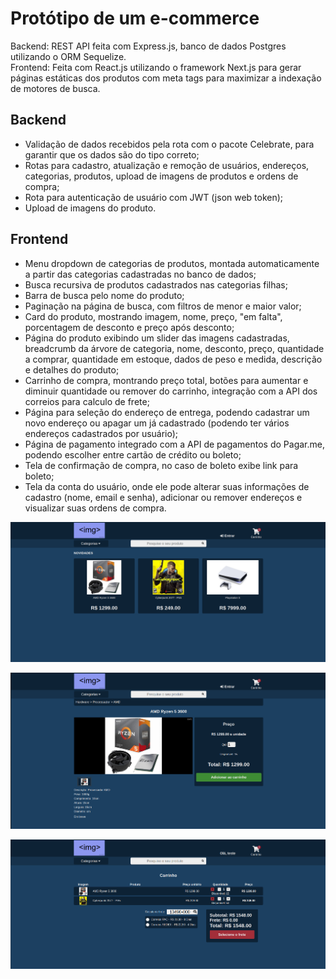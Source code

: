 # Protótipo de um e-commerce
Backend: REST API feita com Express.js, banco de dados Postgres utilizando o ORM Sequelize.</br>
Frontend: Feita com React.js utilizando o framework Next.js para gerar páginas estáticas dos produtos com meta tags para maximizar a indexação de motores de busca.

## Backend
- Validação de dados recebidos pela rota com o pacote Celebrate, para garantir que os dados são do tipo correto;
- Rotas para cadastro, atualização e remoção de usuários, endereços, categorias, produtos, upload de imagens de produtos e ordens de compra;
- Rota para autenticação de usuário com JWT (json web token);
- Upload de imagens do produto.

## Frontend
- Menu dropdown de categorias de produtos, montada automaticamente a partir das categorias cadastradas no banco de dados;
- Busca recursiva de produtos cadastrados nas categorias filhas;
- Barra de busca pelo nome do produto;
- Paginação na página de busca, com filtros de menor e maior valor;
- Card do produto, mostrando imagem, nome, preço, "em falta", porcentagem de desconto e preço após desconto;
- Página do produto exibindo um slider das imagens cadastradas, breadcrumb da árvore de categoria, nome, desconto, preço, quantidade a comprar, quantidade em estoque, dados de peso e medida, descrição e detalhes do produto;
- Carrinho de compra, montrando preço total, botões para aumentar e diminuir quantidade ou remover do carrinho, integração com a API dos correios para calculo de frete;
- Página para seleção do endereço de entrega, podendo cadastrar um novo endereço ou apagar um já cadastrado (podendo ter vários endereços cadastrados por usuário);
- Página de pagamento integrado com a API de pagamentos do Pagar.me, podendo escolher entre cartão de crédito ou boleto;
- Tela de confirmação de compra, no caso de boleto exibe link para boleto;
- Tela da conta do usuário, onde ele pode alterar suas informações de cadastro (nome, email e senha), adicionar ou remover endereços e visualizar suas ordens de compra.

<p align="center">
  <img src="https://github.com/bruzt/exemplo-ecommerce/blob/master/ecommerce1.png?raw=true">
</p>
<p align="center">
  <img src="https://github.com/bruzt/exemplo-ecommerce/blob/master/ecommerce2.png?raw=true">
</p>
<p align="center">
  <img src="https://github.com/bruzt/exemplo-ecommerce/blob/master/ecommerce3.png?raw=true">
</p>
